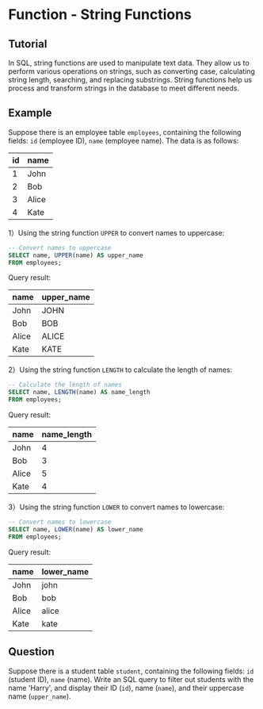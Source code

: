 # Function - String Functions

## Tutorial
In SQL, string functions are used to manipulate text data. They allow us to perform various operations on strings, such as converting case, calculating string length, searching, and replacing substrings. String functions help us process and transform strings in the database to meet different needs.


## Example
Suppose there is an employee table `employees`, containing the following fields: `id` (employee ID), `name` (employee name). The data is as follows:

| id | name       |
|----|------------|
| 1  | John       |
| 2  | Bob        |
| 3  | Alice      |
| 4  | Kate       |




1）Using the string function `UPPER` to convert names to uppercase:

```sql
-- Convert names to uppercase
SELECT name, UPPER(name) AS upper_name
FROM employees;
```

Query result:

| name       | upper_name |
|------------|------------|
| John       | JOHN       |
| Bob        | BOB        |
| Alice      | ALICE      |
| Kate       | KATE       |



2）Using the string function `LENGTH` to calculate the length of names:

```sql
-- Calculate the length of names
SELECT name, LENGTH(name) AS name_length
FROM employees;
```

Query result:

| name       | name_length |
|------------|-------------|
| John       | 4           |
| Bob        | 3           |
| Alice      | 5           |
| Kate       | 4           |



3）Using the string function `LOWER` to convert names to lowercase:

```sql
-- Convert names to lowercase
SELECT name, LOWER(name) AS lower_name
FROM employees;
```

Query result:

| name       | lower_name |
| --------   | ---------- |
| John       | john       |
| Bob        | bob        |
| Alice      | alice      |
| Kate       | kate       |



## Question

Suppose there is a student table `student`, containing the following fields: `id` (student ID), `name` (name). Write an SQL query to filter out students with the name 'Harry', and display their ID (`id`), name (`name`), and their uppercase name (`upper_name`).
